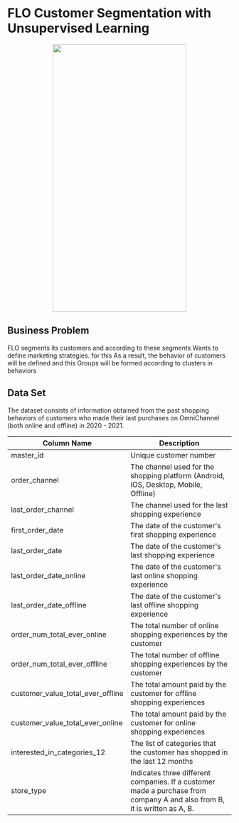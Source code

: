 # FLO Customer Segmentation with Unsupervised Learning

<p align="center">
  <img width="300" height="600" src="https://user-images.githubusercontent.com/61653147/235902153-e73bcb93-9df6-40e7-a016-873b76488c8b.jpg">
</p>

## Business Problem

FLO segments its customers and according to these segments
Wants to define marketing strategies. for this
As a result, the behavior of customers will be defined and this
Groups will be formed according to clusters in behaviors

## Data Set

The dataset consists of information obtained from the past shopping behaviors of customers who made their last purchases on OmniChannel (both online and offline) in 2020 - 2021.

| Column Name                       | Description                                                                                                      |
|----------------------------------|------------------------------------------------------------------------------------------------------------------|
| master_id                        | Unique customer number                                                                                            |
| order_channel                    | The channel used for the shopping platform (Android, iOS, Desktop, Mobile, Offline)                              |
| last_order_channel               | The channel used for the last shopping experience                                                                  |
| first_order_date                 | The date of the customer's first shopping experience                                                              |
| last_order_date                  | The date of the customer's last shopping experience                                                               |
| last_order_date_online           | The date of the customer's last online shopping experience                                                       |
| last_order_date_offline          | The date of the customer's last offline shopping experience                                                      |
| order_num_total_ever_online      | The total number of online shopping experiences by the customer                                                  |
| order_num_total_ever_offline     | The total number of offline shopping experiences by the customer                                                 |
| customer_value_total_ever_offline| The total amount paid by the customer for offline shopping experiences                                           |
| customer_value_total_ever_online | The total amount paid by the customer for online shopping experiences                                            |
| interested_in_categories_12      | The list of categories that the customer has shopped in the last 12 months                                       |
| store_type                       | Indicates three different companies. If a customer made a purchase from company A and also from B, it is written as A, B. |
